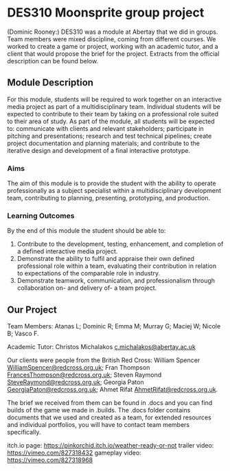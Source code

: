 # DES310 Moonsprite group project
(Dominic Rooney:) DES310 was a module at Abertay that we did in groups. Team members were mixed discipline, coming from different courses. We worked to create a game or project, working with an academic tutor, and a client that would propose the brief for the project. Extracts from the official description can be found below.

## Module Description
For this module, students will be required to work together on an interactive media project as part of a multidisciplinary team. Individual students will be expected to contribute to their team by taking on a professional role suited to their area of study. As part of the module, all students will be expected to: communicate with clients and relevant stakeholders; participate in pitching and presentations; research and test technical pipelines; create project documentation and planning materials; and contribute to the iterative design and development of a final interactive prototype.

### Aims
The aim of this module is to provide the student with the ability to operate professionally as a subject specialist within a multidisciplinary development team, contributing to planning, presenting, prototyping, and production.

### Learning Outcomes
By the end of this module the student should be able to:

1. Contribute to the development, testing, enhancement, and completion of a defined interactive media project.
2. Demonstrate the ability to fulfil and appraise their own defined professional role within a team, evaluating their contribution in relation to expectations of the comparable role in industry.
3. Demonstrate teamwork, communication, and professionalism through collaboration on- and delivery of- a team project.

## Our Project
Team Members: Atanas L; Dominic R; Emma M; Murray G; Maciej W; Nicole B; Vasco F.

Academic Tutor: Christos Michalakos c.michalakos@abertay.ac.uk

Our clients were people from the British Red Cross: William Spencer WilliamSpencer@redcross.org.uk; Fran Thompson FrancesThompson@redcross.org.uk; Steven Raymond SteveRaymond@redcross.org.uk; Georgia Paton GeorgiaPaton@redcross.org.uk; Ahmet Rifat AhmetRifat@redcross.org.uk.

The brief we received from them can be found in .docs and you can find builds of the game we made in .builds. The .docs folder contains documents that we used and created as a team, for extended resources and individual portfolios, you will have to contact team members specifically.

itch.io page: https://pinkorchid.itch.io/weather-ready-or-not
trailer video: https://vimeo.com/827318432
gameplay video: https://vimeo.com/827318968

